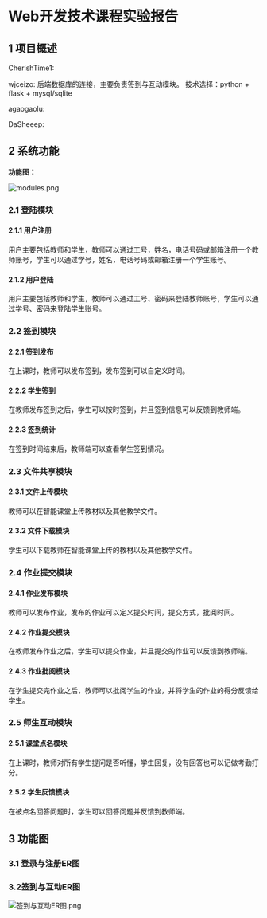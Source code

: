 # Web开发技术课程实验报告

## 1 项目概述

CherishTime1:

wjceizo: 后端数据库的连接，主要负责签到与互动模块。
技术选择：python + flask + mysql/sqlite

agaogaolu:

DaSheeep:




## 2 系统功能
**功能图：**

![modules.png](https://s2.loli.net/2022/06/01/RaLwVpqIchNSoD1.png)


### 2.1 登陆模块

#### 2.1.1 用户注册

用户主要包括教师和学生，教师可以通过工号，姓名，电话号码或邮箱注册一个教师账号，学生可以通过学号，姓名，电话号码或邮箱注册一个学生账号。

#### 2.1.2 用户登陆

用户主要包括教师和学生，教师可以通过工号、密码来登陆教师账号，学生可以通过学号、密码来登陆学生账号。

### 2.2 签到模块

#### 2.2.1 签到发布

在上课时，教师可以发布签到，发布签到可以自定义时间。

#### 2.2.2 学生签到

在教师发布签到之后，学生可以按时签到，并且签到信息可以反馈到教师端。

#### 2.2.3 签到统计

在签到时间结束后，教师端可以查看学生签到情况。

### 2.3 文件共享模块

#### 2.3.1 文件上传模块

教师可以在智能课堂上传教材以及其他教学文件。

#### 2.3.2 文件下载模块

学生可以下载教师在智能课堂上传的教材以及其他教学文件。

### 2.4 作业提交模块

#### 2.4.1 作业发布模块

教师可以发布作业，发布的作业可以定义提交时间，提交方式，批阅时间。

#### 2.4.2 作业提交模块

在教师发布作业之后，学生可以提交作业，并且提交的作业可以反馈到教师端。

#### 2.4.3 作业批阅模块

在学生提交完作业之后，教师可以批阅学生的作业，并将学生的作业的得分反馈给学生。

### 2.5 师生互动模块

#### 2.5.1 课堂点名模块

在上课时，教师对所有学生提问是否听懂，学生回复，没有回答也可以记做考勤打分。

#### 2.5.2 学生反馈模块

在被点名回答问题时，学生可以回答问题并反馈到教师端。



## 3 功能图

### 3.1 登录与注册ER图



### 3.2签到与互动ER图

![签到与互动ER图.png](https://s2.loli.net/2022/06/01/2Sp8zuRxmkEcOsH.png)

